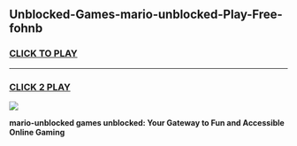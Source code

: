 
## Unblocked-Games-mario-unblocked-Play-Free-fohnb
<h3>
<a href="https://premium76.site?title=mario-unblocked&ref=23A">CLICK TO PLAY</a></h3>
<hr>

<h3>
<a href="https://premium76.site?title=mario-unblocked&ref=23A">CLICK 2 PLAY</a>
  
</h3>

<a href="https://premium76.site?title=mario-unblocked&ref=23A"><img src="https://clearcache.store/games.png"></a>


**mario-unblocked games unblocked: Your Gateway to Fun and Accessible Online Gaming**
